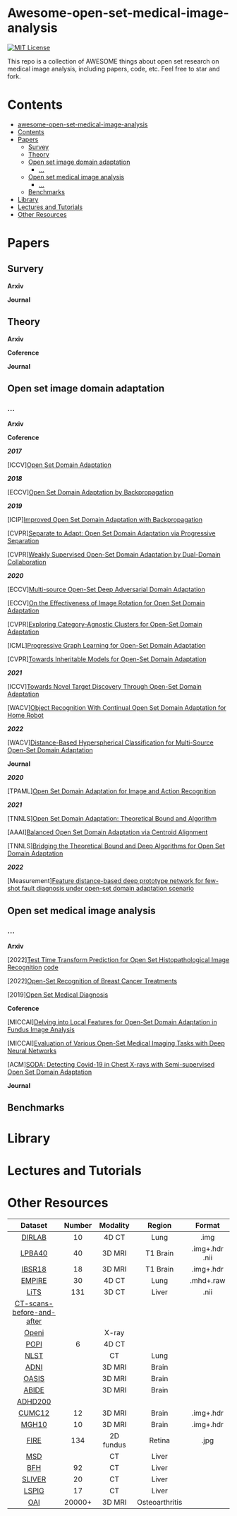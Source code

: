# Awesome-open-set-medical-image-analysis

[![MIT License](https://img.shields.io/badge/license-MIT-green.svg)](https://opensource.org/licenses/MIT) 

This repo is a collection of AWESOME things about open set research on medical image analysis, including papers, code, etc. Feel free to star and fork.

# Contents
- [awesome-open-set-medical-image-analysis](#awesome-open-set-medical-image-analysis)
- [Contents](#contents)
- [Papers](#papers)
  - [Survey](#survey)
  - [Theory](#theory)
  - [Open set image domain adaptation](#open-set-image-domain-adaptation)
    - [...](#...)
  - [Open set medical image analysis](#open-set-medical-image-analysis)
    - [...](#...)
  - [Benchmarks](#benchmarks)
- [Library](#library)
- [Lectures and Tutorials](#lectures-and-tutorials)
- [Other Resources](#other-resources)

# Papers
## Survery
**Arxiv**

**Journal**

## Theory

**Arxiv**

**Coference**

**Journal**

## Open set image domain adaptation

### ...

**Arxiv**

**Coference**

***2017***

[ICCV][Open Set Domain Adaptation](https://openaccess.thecvf.com/content_iccv_2017/html/Busto_Open_Set_Domain_ICCV_2017_paper.html)

***2018***

[ECCV][Open Set Domain Adaptation by Backpropagation](https://openaccess.thecvf.com/content_ECCV_2018/html/Kuniaki_Saito_Adversarial_Open_Set_ECCV_2018_paper.html)

***2019***

[ICIP][Improved Open Set Domain Adaptation with Backpropagation](https://ieeexplore.ieee.org/abstract/document/8803287)

[CVPR][Separate to Adapt: Open Set Domain Adaptation via Progressive Separation](https://openaccess.thecvf.com/content_CVPR_2019/html/Liu_Separate_to_Adapt_Open_Set_Domain_Adaptation_via_Progressive_Separation_CVPR_2019_paper.html)

[CVPR][Weakly Supervised Open-Set Domain Adaptation by Dual-Domain Collaboration](https://openaccess.thecvf.com/content_CVPR_2019/html/Tan_Weakly_Supervised_Open-Set_Domain_Adaptation_by_Dual-Domain_Collaboration_CVPR_2019_paper.html)

***2020***

[ECCV][Multi-source Open-Set Deep Adversarial Domain Adaptation](https://linkspringer.53yu.com/chapter/10.1007/978-3-030-58574-7_44)

[ECCV][On the Effectiveness of Image Rotation for Open Set Domain Adaptation](https://linkspringer.53yu.com/chapter/10.1007/978-3-030-58517-4_25)

[CVPR][Exploring Category-Agnostic Clusters for Open-Set Domain Adaptation](https://openaccess.thecvf.com/content_CVPR_2020/html/Pan_Exploring_Category-Agnostic_Clusters_for_Open-Set_Domain_Adaptation_CVPR_2020_paper.html)

[ICML][Progressive Graph Learning for Open-Set Domain Adaptation](https://proceedings.mlr.press/v119/luo20b.html)

[CVPR][Towards Inheritable Models for Open-Set Domain Adaptation](https://openaccess.thecvf.com/content_CVPR_2020/html/Kundu_Towards_Inheritable_Models_for_Open-Set_Domain_Adaptation_CVPR_2020_paper.html)

***2021***

[ICCV][Towards Novel Target Discovery Through Open-Set Domain Adaptation](https://openaccess.thecvf.com/content/ICCV2021/html/Jing_Towards_Novel_Target_Discovery_Through_Open-Set_Domain_Adaptation_ICCV_2021_paper.html)

[WACV][Object Recognition With Continual Open Set Domain Adaptation for Home Robot](https://openaccess.thecvf.com/content/WACV2021/html/Kishida_Object_Recognition_With_Continual_Open_Set_Domain_Adaptation_for_Home_WACV_2021_paper.html)

***2022***

[WACV][Distance-Based Hyperspherical Classification for Multi-Source Open-Set Domain Adaptation](https://openaccess.thecvf.com/content/WACV2022/html/Bucci_Distance-Based_Hyperspherical_Classification_for_Multi-Source_Open-Set_Domain_Adaptation_WACV_2022_paper.html)

**Journal**

***2020***

[TPAML][Open Set Domain Adaptation for Image and Action Recognition](https://ieeexplore.ieee.org/abstract/document/8531764/)

***2021***

[TNNLS][Open Set Domain Adaptation: Theoretical Bound and Algorithm](https://s3-us-west-2.amazonaws.com/ieeeshutpages/xplore/xplore-shut-page.html)

[AAAI][Balanced Open Set Domain Adaptation via Centroid Alignment](https://ojs.aaai.org/index.php/AAAI/article/view/16977)

[TNNLS][Bridging the Theoretical Bound and Deep Algorithms for Open Set Domain Adaptation](https://ieeexplore.ieee.org/abstract/document/9594518)

***2022***

[Measurement][Feature distance-based deep prototype network for few-shot fault diagnosis under open-set domain adaptation scenario](https://www.sciencedirect.com/science/article/pii/S0263224122007448)

## Open set medical image analysis

### ...

**Arxiv**

[2022][Test Time Transform Prediction for Open Set Histopathological Image Recognition](https://arxiv.org/abs/2206.10033) [code](https://github.com/agaldran/t3po)

[2022][Open-Set Recognition of Breast Cancer Treatments](https://arxiv.org/abs/2201.02923)

[2019][Open Set Medical Diagnosis](https://arxiv.org/abs/1910.02830)

**Coference**

[MICCAI][Delving into Local Features for Open-Set Domain Adaptation in Fundus Image Analysis](...)

[MICCAI][Evaluation of Various Open-Set Medical Imaging Tasks with Deep Neural Networks](https://arxiv.org/abs/2110.10888)

[ACM][SODA: Detecting Covid-19 in Chest X-rays with Semi-supervised Open Set Domain Adaptation](https://arxiv.org/abs/2005.11003)

**Journal**

## Benchmarks

# Library

# Lectures and Tutorials

# Other Resources

|                           Dataset                            | Number | Modality  |     Region     |     Format      |
| :----------------------------------------------------------: | :----: | :-------: | :------------: | :-------------: |
|             [DIRLAB](https://www.dir-lab.com/ )              |   10   |  4D  CT   |      Lung      |      .img       |
|                          [LPBA40]()                          |   40   |  3D  MRI  |    T1 Brain    | .img+.hdr  .nii |
|        [IBSR18](https://www.nitrc.org/projects/ibsr/)        |   18   |  3D  MRI  |    T1 Brain    |    .img+.hdr    |
|             [EMPIRE](http://empire10.isi.uu.nl/)             |   30   |   4D CT   |      Lung      |    .mhd+.raw    |
|                          [LiTS]( )                           |  131   |   3D CT   |     Liver      |      .nii       |
| [CT-scans-before-and-after](https://www.kaggle.com/kmader/ct-scans-before-and-after) |        |           |                |                 |
|            [Openi](https://openi.nlm.nih.gov/faq)            |        |   X-ray   |                |                 |
| [POPI](https://www.creatis.insa-lyon.fr/rio/popi-model?action=show&redirect=popi) |   6    |   4D CT   |                |                 |
|            [NLST](https://cdas.cancer.gov/nlst/)             |        |    CT     |      Lung      |                 |
|  [ADNI](http://adni.loni.usc.edu/data-samples/access-data/)  |        |  3D MRI   |     Brain      |                 |
|            [OASIS](http://www.oasis-brains.org/)             |        |  3D MRI   |     Brain      |                 |
| [ABIDE](http://preprocessed-connectomes-project.org/abide/)  |        |  3D MRI   |     Brain      |                 |
| [ADHD200](http://neurobureau.projects.nitrc.org/ADHD200/Introduction.html) |        |           |                |                 |
|    [CUMC12](https://www.synapse.org/#!Synapse:syn3207203)    |   12   |  3D MRI   |     Brain      |    .img+.hdr    |
|    [MGH10](https://www.synapse.org/#!Synapse:syn3207203)     |   10   |  3D MRI   |     Brain      |    .img+.hdr    |
|         [FIRE](https://www.ics.forth.gr/cvrl/fire/)          |  134   | 2D fundus |     Retina     |      .jpg       |
| [MSD](https://drive.google.com/open?id=17IiuM74HPj1fsWwkAfq-5Rc6r5vpxUJF) |        |    CT     |     Liver      |                 |
| [BFH](https://drive.google.com/open?id=17IiuM74HPj1fsWwkAfq-5Rc6r5vpxUJF) |   92   |    CT     |     Liver      |                 |
| [SLIVER](https://drive.google.com/open?id=1xQMmYk9S8En2k_uavytuHeeSmN253jKo) |   20   |    CT     |     Liver      |                 |
| [LSPIG](https://drive.google.com/open?id=1xQMmYk9S8En2k_uavytuHeeSmN253jKo) |   17   |    CT     |     Liver      |                 |
|         [OAI](http://oai.epi-ucsf.org/datarelease/)          | 20000+ |  3D MRI   | Osteoarthritis |                 |


